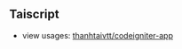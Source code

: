 ## Taiscript

- view usages: [thanhtaivtt/codeigniter-app](https://github.com/thanhtaivtt/codeigniter-app)
